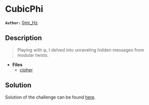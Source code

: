 # CubicPhi

**`Author:`** [0mr_Hz](https://github.com/OmrHz)

## Description

> Playing with φ, I delved into unraveling hidden messages from modular twists.




- **Files** 
    - [cipher](challenge/cipher)  





## Solution
Solution of the challenge can be found [here](solution/).
